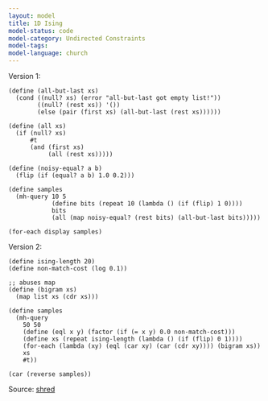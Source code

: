 ```yaml
---
layout: model
title: 1D Ising
model-status: code
model-category: Undirected Constraints
model-tags: 
model-language: church
---
```


Version 1:
    
    (define (all-but-last xs)
      (cond ((null? xs) (error "all-but-last got empty list!"))
            ((null? (rest xs)) '())
            (else (pair (first xs) (all-but-last (rest xs))))))
    
    (define (all xs)
      (if (null? xs)
          #t
          (and (first xs)
               (all (rest xs)))))
    
    (define (noisy-equal? a b)
      (flip (if (equal? a b) 1.0 0.2)))
    
    (define samples
      (mh-query 10 5
                (define bits (repeat 10 (lambda () (if (flip) 1 0))))
                bits
                (all (map noisy-equal? (rest bits) (all-but-last bits)))))
    
    (for-each display samples)    
    

Version 2:

    (define ising-length 20)
    (define non-match-cost (log 0.1))

    ;; abuses map
    (define (bigram xs) 
      (map list xs (cdr xs)))

    (define samples
      (mh-query 
        50 50
        (define (eql x y) (factor (if (= x y) 0.0 non-match-cost)))
        (define xs (repeat ising-length (lambda () (if (flip) 0 1))))
        (for-each (lambda (xy) (eql (car xy) (car (cdr xy)))) (bigram xs))
        xs
        #t))

    (car (reverse samples))

Source: [shred](https://github.com/LFY/shred/blob/master/tests/ising.ss)      
